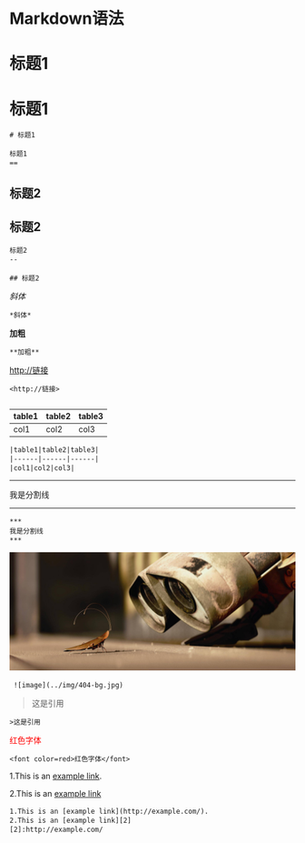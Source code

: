 # Markdown语法

# 标题1
标题1
==
```
# 标题1

标题1
==
```
标题2
--
## 标题2
```
标题2
--

## 标题2
```
*斜体*  
```
*斜体*
```
**加粗**  
```
**加粗**  
```
<http://链接>  
```
<http://链接>
```
```代码
```   

|table1|table2|table3|  
|------|------|------|
|col1|col2|col3|

```
|table1|table2|table3|  
|------|------|------|
|col1|col2|col3|
```
***  
我是分割线
***
```
***  
我是分割线
***
```
 ![image](../img/404-bg.jpg)
 ```
  ![image](../img/404-bg.jpg)
 ```

>这是引用

```
>这是引用
```
<font color=red>红色字体</font>
```
<font color=red>红色字体</font>
```
1.This is an [example link](http://example.com/).

2.This is an [example link][2]

[2]:http://example.com/
```
1.This is an [example link](http://example.com/).
2.This is an [example link][2]
[2]:http://example.com/
```
